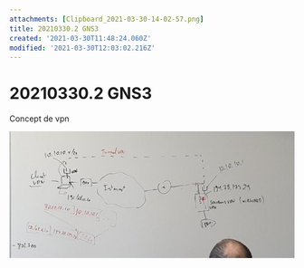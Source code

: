 ```yaml
---
attachments: [Clipboard_2021-03-30-14-02-57.png]
title: 20210330.2 GNS3
created: '2021-03-30T11:48:24.060Z'
modified: '2021-03-30T12:03:02.216Z'
---
```


# 20210330.2 GNS3

Concept de vpn

![](./assets/img/Clipboard_2021-03-30-14-02-57.png)


